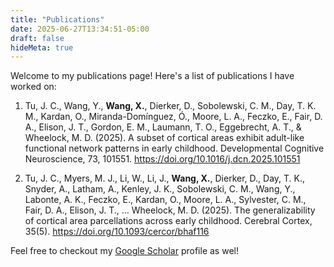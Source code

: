 ```yaml
---
title: "Publications"
date: 2025-06-27T13:34:51-05:00
draft: false
hideMeta: true
---
```

Welcome to my publications page! Here's a list of publications I have worked on:

1. Tu, J. C., Wang, Y., **Wang, X.**, Dierker, D., Sobolewski, C. M., Day, T. K. M., Kardan, O., Miranda-Domínguez, Ó., Moore, L. A., Feczko, E., Fair, D. A., Elison, J. T., Gordon, E. M., Laumann, T. O., Eggebrecht, A. T., & Wheelock, M. D. (2025). A subset of cortical areas exhibit adult-like functional network patterns in early childhood. Developmental Cognitive Neuroscience, 73, 101551. <a class="highlight-darkblue" href="https://doi.org/10.1016/j.dcn.2025.101551"> https://doi.org/10.1016/j.dcn.2025.101551</a>

2. Tu, J. C., Myers, M. J., Li, W., Li, J., **Wang, X.**, Dierker, D., Day, T. K., Snyder, A., Latham, A., Kenley, J. K., Sobolewski, C. M., Wang, Y., Labonte, A. K., Feczko, E., Kardan, O., Moore, L. A., Sylvester, C. M., Fair, D. A., Elison, J. T., … Wheelock, M. D. (2025). The generalizability of cortical area parcellations across early childhood. Cerebral Cortex, 35(5). <a class="highlight-darkblue" href="https://doi.org/10.1093/cercor/bhaf116"> https://doi.org/10.1093/cercor/bhaf116</a>


Feel free to checkout my <a class="highlight-darkblue" href="https://scholar.google.com/citations?user=BwTDE6YAAAAJ&hl=en"> Google Scholar</a> profile as wel!
